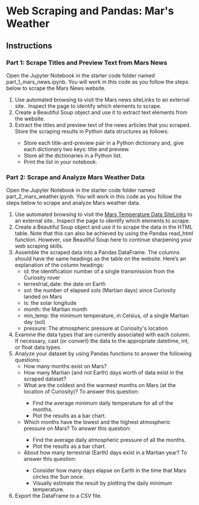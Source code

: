 # Web Scraping and Pandas: Mar's Weather

<h2>Instructions</h2>
<h3>Part 1: Scrape Titles and Preview Text from Mars News</h3>
<p>Open the Jupyter Notebook in the starter code folder named part_1_mars_news.ipynb. You will work in this code as you follow the steps below to scrape the Mars News website.</p>

<ol>
<li>Use automated browsing to visit the Mars news siteLinks to an external site.. Inspect the page to identify which elements to scrape.</li>
<li>Create a Beautiful Soup object and use it to extract text elements from the website.</li>
<li>Extract the titles and preview text of the news articles that you scraped. Store the scraping results in Python data structures as follows:</li>
    <ul>
    <li>Store each title-and-preview pair in a Python dictionary and, give each dictionary two keys: title and preview. </li>
    <li>Store all the dictionaries in a Python list.</li>
    <li>Print the list in your notebook.</li>
    </ul>
</ol>

<h3>Part 2: Scrape and Analyze Mars Weather Data</h3>
<p>Open the Jupyter Notebook in the starter code folder named part_2_mars_weather.ipynb. You will work in this code as you follow the steps below to scrape and analyze Mars weather data.</p>

<ol>
<li>Use automated browsing to visit the <a href="https://static.bc-edx.com/data/web/mars_facts/temperature.html">Mars Temperature Data SiteLinks</a> to an external site.. Inspect the page to identify which elements to scrape.</li>
<li>Create a Beautiful Soup object and use it to scrape the data in the HTML table. Note that this can also be achieved by using the Pandas read_html function. However, use Beautiful Soup here to continue sharpening your web scraping skills.</li>
<li>Assemble the scraped data into a Pandas DataFrame. The columns should have the same headings as the table on the website. Here’s an explanation of the column headings:
    <ul>
    <li>id: the identification number of a single transmission from the Curiosity rover
    <li>terrestrial_date: the date on Earth
    <li>sol: the number of elapsed sols (Martian days) since Curiosity landed on Mars
    <li>ls: the solar longitude
    <li>month: the Martian month
    <li>min_temp: the minimum temperature, in Celsius, of a single Martian day (sol)
    <li>pressure: The atmospheric pressure at Curiosity's location
    </ul>
</li>
<li>Examine the data types that are currently associated with each column. If necessary, cast (or convert) the data to the appropriate datetime, int, or float data types.</li>
<li>Analyze your dataset by using Pandas functions to answer the following questions:
    <ul>
    <li>How many months exist on Mars?</li>
    <li>How many Martian (and not Earth) days worth of data exist in the scraped dataset?</li>
    <li>What are the coldest and the warmest months on Mars (at the location of Curiosity)? To answer this question:</li>
        <ul>
        <li>Find the average minimum daily temperature for all of the months.</li>
        <li>Plot the results as a bar chart.</li>
        </ul>
    <li>Which months have the lowest and the highest atmospheric pressure on Mars? To answer this question:</li>
        <ul>
        <li>Find the average daily atmospheric pressure of all the months.</li>
        <li>Plot the results as a bar chart.</li>
        </ul>
    <li>About how many terrestrial (Earth) days exist in a Martian year? To answer this question:</li>
        <ul>
        <li>Consider how many days elapse on Earth in the time that Mars circles the Sun once.</li>
        <li>Visually estimate the result by plotting the daily minimum temperature.</li>
        </ul>
    </ul>
</li>
<li>Export the DataFrame to a CSV file.</li>
</ol>